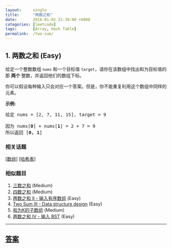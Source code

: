 ```yaml
---
layout:     single
title:      "两数之和"
date:       2016-01-02 21:30:00 +0800
categories: [leetcode]
tags:       [Array, Hash Table]
permalink:  /two-sum/
---
```


## 1. 两数之和 (Easy)

<p>给定一个整数数组 <code>nums</code>&nbsp;和一个目标值 <code>target</code>，请你在该数组中找出和为目标值的那&nbsp;<strong>两个</strong>&nbsp;整数，并返回他们的数组下标。</p>

<p>你可以假设每种输入只会对应一个答案。但是，你不能重复利用这个数组中同样的元素。</p>

<p><strong>示例:</strong></p>

<pre>给定 nums = [2, 7, 11, 15], target = 9

因为 nums[<strong>0</strong>] + nums[<strong>1</strong>] = 2 + 7 = 9
所以返回 [<strong>0, 1</strong>]
</pre>

### 相关话题
  [[数组](https://github.com/openset/leetcode/tree/master/tag/array/README.md)]
  [[哈希表](https://github.com/openset/leetcode/tree/master/tag/hash-table/README.md)]

### 相似题目
  1. [三数之和](/3sum) (Medium)
  1. [四数之和](/4sum) (Medium)
  1. [两数之和 II - 输入有序数组](/two-sum-ii-input-array-is-sorted) (Easy)
  1. [Two Sum III - Data structure design](/two-sum-iii-data-structure-design) (Easy)
  1. [和为K的子数组](/subarray-sum-equals-k) (Medium)
  1. [两数之和 IV - 输入 BST](/two-sum-iv-input-is-a-bst) (Easy)

---

## [答案](https://github.com/openset/leetcode/tree/master/problems/two-sum)
